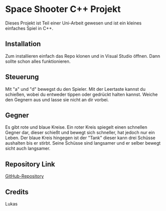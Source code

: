 # Space Shooter C++ Projekt

Dieses Projekt ist Teil einer Uni-Arbeit gewesen und ist ein kleines einfaches Spiel in C++.

## Installation

Zum installieren einfach das Repo klonen und in Visual Studio öffnen. Dann sollte schon alles funktionieren.

## Steuerung

Mit "a" und "d" bewegst du den Spieler. Mit der Leertaste kannst du schießen, wobei du entweder tippen oder gedrückt halten kannst.
Weiche den Gegnern aus und lasse sie nicht an dir vorbei.

## Gegner

Es gibt rote und blaue Kreise. Ein roter Kreis spiegelt einen schnellen Gegner dar, dieser schießt und bewegt sich schneller, hat jedoch nur ein Leben. 
Der blaue Kreis hingegen ist der "Tank" dieser kann drei Schüsse aushalten bis er stirbt. Seine Schüsse sind langsamer und er selber bewegt sicht auch langsamer.

## Repository Link
[GitHub-Repository](https://github.com/42lukas/space-shooter-sfml)

## Credits
Lukas

